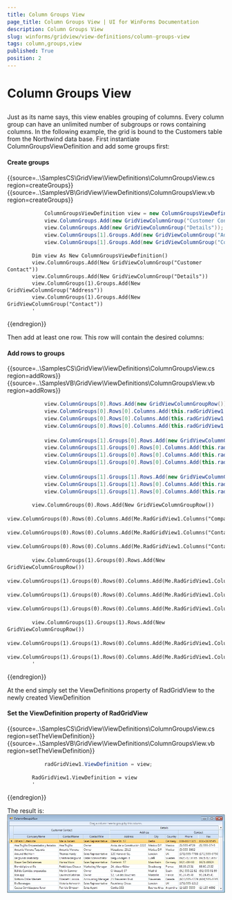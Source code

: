 ```yaml
---
title: Column Groups View
page_title: Column Groups View | UI for WinForms Documentation
description: Column Groups View
slug: winforms/gridview/view-definitions/column-groups-view
tags: column,groups,view
published: True
position: 2
---
```


# Column Groups View



## 

Just as its name says, this view enables grouping of columns. Every column group can have an unlimited number of subgroups or rows containing columns. In the following example, the grid is bound to the Customers table from the Northwind data base. First instantiate ColumnGroupsViewDefinition and add some groups first:

#### Create groups

{{source=..\SamplesCS\GridView\ViewDefinitions\ColumnGroupsView.cs region=createGroups}} 
{{source=..\SamplesVB\GridView\ViewDefinitions\ColumnGroupsView.vb region=createGroups}} 

````C#
            ColumnGroupsViewDefinition view = new ColumnGroupsViewDefinition();
            view.ColumnGroups.Add(new GridViewColumnGroup("Customer Contact"));
            view.ColumnGroups.Add(new GridViewColumnGroup("Details"));
            view.ColumnGroups[1].Groups.Add(new GridViewColumnGroup("Address"));
            view.ColumnGroups[1].Groups.Add(new GridViewColumnGroup("Contact"));
````
````VB.NET
        Dim view As New ColumnGroupsViewDefinition()
        view.ColumnGroups.Add(New GridViewColumnGroup("Customer Contact"))
        view.ColumnGroups.Add(New GridViewColumnGroup("Details"))
        view.ColumnGroups(1).Groups.Add(New GridViewColumnGroup("Address"))
        view.ColumnGroups(1).Groups.Add(New GridViewColumnGroup("Contact"))
        '
````

{{endregion}} 

Then add at least one row. This row will contain the desired columns:

#### Add rows to groups

{{source=..\SamplesCS\GridView\ViewDefinitions\ColumnGroupsView.cs region=addRows}} 
{{source=..\SamplesVB\GridView\ViewDefinitions\ColumnGroupsView.vb region=addRows}} 

````C#
            view.ColumnGroups[0].Rows.Add(new GridViewColumnGroupRow());
            view.ColumnGroups[0].Rows[0].Columns.Add(this.radGridView1.Columns["CompanyName"]);
            view.ColumnGroups[0].Rows[0].Columns.Add(this.radGridView1.Columns["ContactName"]);
            view.ColumnGroups[0].Rows[0].Columns.Add(this.radGridView1.Columns["ContactTitle"]);

            view.ColumnGroups[1].Groups[0].Rows.Add(new GridViewColumnGroupRow());
            view.ColumnGroups[1].Groups[0].Rows[0].Columns.Add(this.radGridView1.Columns["Address"]);
            view.ColumnGroups[1].Groups[0].Rows[0].Columns.Add(this.radGridView1.Columns["City"]);
            view.ColumnGroups[1].Groups[0].Rows[0].Columns.Add(this.radGridView1.Columns["Country"]);

            view.ColumnGroups[1].Groups[1].Rows.Add(new GridViewColumnGroupRow());
            view.ColumnGroups[1].Groups[1].Rows[0].Columns.Add(this.radGridView1.Columns["Phone"]);
            view.ColumnGroups[1].Groups[1].Rows[0].Columns.Add(this.radGridView1.Columns["Fax"]);
````
````VB.NET
        view.ColumnGroups(0).Rows.Add(New GridViewColumnGroupRow())
        view.ColumnGroups(0).Rows(0).Columns.Add(Me.RadGridView1.Columns("CompanyName"))
        view.ColumnGroups(0).Rows(0).Columns.Add(Me.RadGridView1.Columns("ContactName"))
        view.ColumnGroups(0).Rows(0).Columns.Add(Me.RadGridView1.Columns("ContactTitle"))

        view.ColumnGroups(1).Groups(0).Rows.Add(New GridViewColumnGroupRow())
        view.ColumnGroups(1).Groups(0).Rows(0).Columns.Add(Me.RadGridView1.Columns("Address"))
        view.ColumnGroups(1).Groups(0).Rows(0).Columns.Add(Me.RadGridView1.Columns("City"))
        view.ColumnGroups(1).Groups(0).Rows(0).Columns.Add(Me.RadGridView1.Columns("Country"))

        view.ColumnGroups(1).Groups(1).Rows.Add(New GridViewColumnGroupRow())
        view.ColumnGroups(1).Groups(1).Rows(0).Columns.Add(Me.RadGridView1.Columns("Phone"))
        view.ColumnGroups(1).Groups(1).Rows(0).Columns.Add(Me.RadGridView1.Columns("Fax"))
        '
````

{{endregion}} 

At the end simply set the ViewDefinitions property of RadGridView to the newly created ViewDefinition

#### Set the ViewDefinition property of RadGridView

{{source=..\SamplesCS\GridView\ViewDefinitions\ColumnGroupsView.cs region=setTheViewDefinition}} 
{{source=..\SamplesVB\GridView\ViewDefinitions\ColumnGroupsView.vb region=setTheViewDefinition}} 

````C#
            radGridView1.ViewDefinition = view;
````
````VB.NET
        RadGridView1.ViewDefinition = view
        '
````

{{endregion}} 

The result is:<br>![gridview-viewdefinitions-column-groups-view 001](images/gridview-viewdefinitions-column-groups-view001.jpg)
